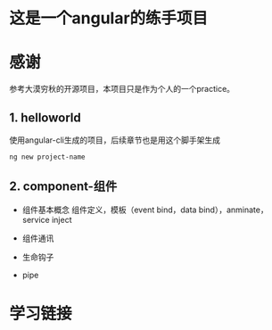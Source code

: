 # 这是一个angular的练手项目

# 感谢
参考大漠穷秋的开源项目，本项目只是作为个人的一个practice。

## 1. helloworld
使用angular-cli生成的项目，后续章节也是用这个脚手架生成
````
ng new project-name
````

## 2. component-组件
* 组件基本概念
    组件定义，模板（event bind，data bind），anminate，service inject

* 组件通讯
* 生命钩子
* pipe

# 学习链接
